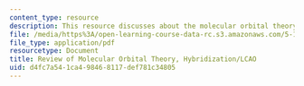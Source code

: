 ```yaml
---
content_type: resource
description: This resource discusses about the molecular orbital theory.
file: /media/https%3A/open-learning-course-data-rc.s3.amazonaws.com/5-12-organic-chemistry-i-spring-2003/d4fc7a541ca498468117def781c34805_03.pdf
file_type: application/pdf
resourcetype: Document
title: Review of Molecular Orbital Theory, Hybridization/LCAO
uid: d4fc7a54-1ca4-9846-8117-def781c34805
---
```

